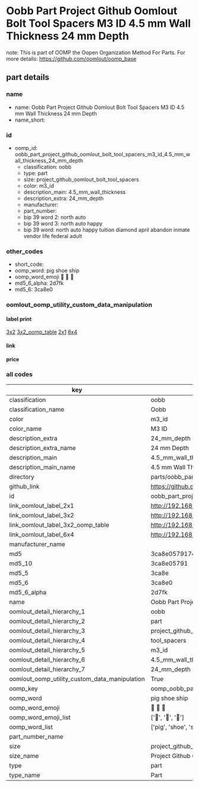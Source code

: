 # Oobb Part Project Github Oomlout Bolt Tool Spacers M3 ID 4.5 mm Wall Thickness 24 mm Depth  

note: This is part of OOMP the Oopen Organization Method For Parts. For more details: https://github.com/oomlout/oomp_base

##  part details
  







### name
* name: Oobb Part Project Github Oomlout Bolt Tool Spacers M3 ID 4.5 mm Wall Thickness 24 mm Depth
* name_short: 
### id
* oomp_id: oobb_part_project_github_oomlout_bolt_tool_spacers_m3_id_4.5_mm_wall_thickness_24_mm_depth
  * classification: oobb
  * type: part
  * size: project_github_oomlout_bolt_tool_spacers
  * color: m3_id
  * description_main: 4.5_mm_wall_thickness
  * description_extra: 24_mm_depth
  * manufacturer: 
  * part_number: 
  * bip 39 word 2: north auto
  * bip 39 word 3: north auto happy
  * bip 39 word: north auto happy tuition diamond april abandon inmate vendor life federal adult

### other_codes
* short_code: 
* oomp_word: pig shoe ship
* oomp_word_emoji :pig: :shoe: :ship:
* md5_6_alpha: 2d7fk
* md5_6: 3ca8e0






### oomlout_oomp_utility_custom_data_manipulation
#### label print
[3x2](http://192.168.1.245:1112/?label=oomp%202d7fk)
[3x2_oomp_table](http://192.168.1.108:1112/?label=oomp%202d7fk)
[2x1](http://192.168.1.242:1112/?label=oomp%202d7fk)
[6x4](http://192.168.1.55:1112/?label=oomp%202d7fk)    

#### link

                              

#### price







### all codes 
| key | value |  
| --- | --- |  
| classification | oobb |  
| classification_name | Oobb |  
| color | m3_id |  
| color_name | M3 ID |  
| description_extra | 24_mm_depth |  
| description_extra_name | 24 mm Depth |  
| description_main | 4.5_mm_wall_thickness |  
| description_main_name | 4.5 mm Wall Thickness |  
| directory | parts/oobb_part_project_github_oomlout_bolt_tool_spacers_m3_id_4.5_mm_wall_thickness_24_mm_depth |  
| github_link | https://github.com/oomlout/oomlout_oomp_part_src/tree/main/parts/oobb_part_project_github_oomlout_bolt_tool_spacers_m3_id_4.5_mm_wall_thickness_24_mm_depth |  
| id | oobb_part_project_github_oomlout_bolt_tool_spacers_m3_id_4.5_mm_wall_thickness_24_mm_depth |  
| link_oomlout_label_2x1 | http://192.168.1.242:1112/?label=oomp%202d7fk |  
| link_oomlout_label_3x2 | http://192.168.1.245:1112/?label=oomp%202d7fk |  
| link_oomlout_label_3x2_oomp_table | http://192.168.1.108:1112/?label=oomp%202d7fk |  
| link_oomlout_label_6x4 | http://192.168.1.55:1112/?label=oomp%202d7fk |  
| manufacturer_name |  |  
| md5 | 3ca8e057917440002b9e9ea2d1c3e4b2 |  
| md5_10 | 3ca8e05791 |  
| md5_5 | 3ca8e |  
| md5_6 | 3ca8e0 |  
| md5_6_alpha | 2d7fk |  
| name | Oobb Part Project Github Oomlout Bolt Tool Spacers M3 ID 4.5 mm Wall Thickness 24 mm Depth |  
| oomlout_detail_hierarchy_1 | oobb |  
| oomlout_detail_hierarchy_2 | part |  
| oomlout_detail_hierarchy_3 | project_github_bolt |  
| oomlout_detail_hierarchy_4 | tool_spacers |  
| oomlout_detail_hierarchy_5 | m3_id |  
| oomlout_detail_hierarchy_6 | 4.5_mm_wall_thickness |  
| oomlout_detail_hierarchy_7 | 24_mm_depth |  
| oomlout_oomp_utility_custom_data_manipulation | True |  
| oomp_key | oomp_oobb_part_project_github_oomlout_bolt_tool_spacers_m3_id_4.5_mm_wall_thickness_24_mm_depth |  
| oomp_word | pig shoe ship |  
| oomp_word_emoji | :pig: :shoe: :ship: |  
| oomp_word_emoji_list | [':pig:', ':shoe:', ':ship:'] |  
| oomp_word_list | ['pig', 'shoe', 'ship'] |  
| part_number_name |  |  
| size | project_github_oomlout_bolt_tool_spacers |  
| size_name | Project Github Oomlout Bolt Tool Spacers |  
| type | part |  
| type_name | Part |  
